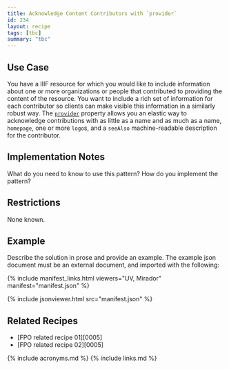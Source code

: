 ```yaml
---
title: Acknowledge Content Contributors with `provider`
id: 234
layout: recipe
tags: [tbc]
summary: "tbc"
---
```


## Use Case

You have a IIIF resource for which you would like to include information about one or more organizations or people that contributed to providing the content of the resource. You want to include a rich set of information for each contributor so clients can make visible this information in a similarly robust way. The [`provider`](https://iiif.io/api/presentation/3.0/#provider) property allows you an elastic way to acknowledge contributions with as little as a name and as much as a name, `homepage`, one or more `logo`s, and a `seeAlso` machine-readable description for the contributor.

## Implementation Notes

What do you need to know to use this pattern?
How do you implement the pattern?

## Restrictions

None known.

## Example

Describe the solution in prose and provide an example.
The example json document must be an external document, and imported with the following:

{% include manifest_links.html viewers="UV, Mirador" manifest="manifest.json" %}

{% include jsonviewer.html src="manifest.json" %}

## Related Recipes

* [FPO related recipe 01][0005]
* [FPO related recipe 02][0005]

{% include acronyms.md %}
{% include links.md %}

